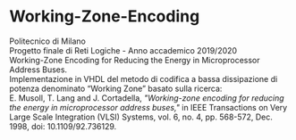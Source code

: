 # Working-Zone-Encoding
Politecnico di Milano\
Progetto finale di Reti Logiche - Anno accademico 2019/2020\
Working-Zone Encoding for Reducing the Energy in Microprocessor Address Buses.\
Implementazione in VHDL del metodo di codifica a bassa dissipazione di potenza denominato “Working Zone” basato sulla ricerca:\
E. Musoll, T. Lang and J. Cortadella, *"Working-zone encoding for reducing the energy in microprocessor address buses,"* in IEEE Transactions on Very Large Scale Integration (VLSI) Systems, vol. 6, no. 4, pp. 568-572, Dec. 1998, doi: 10.1109/92.736129.
